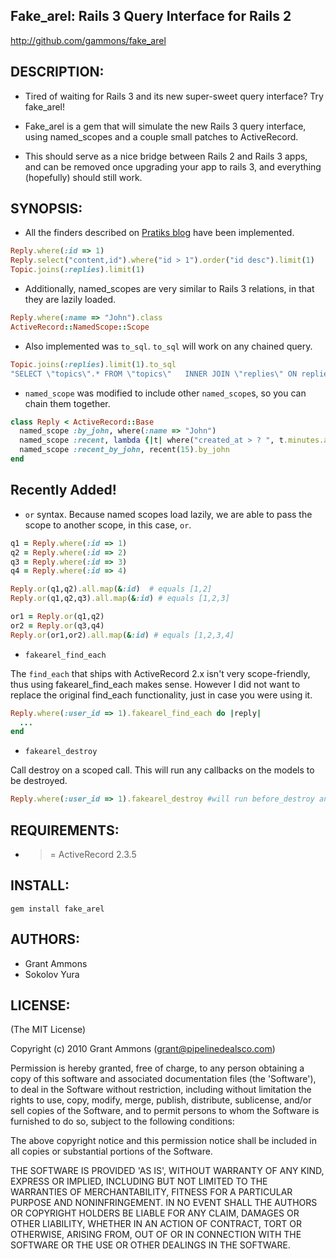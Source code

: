 ## Fake_arel: Rails 3 Query Interface for Rails 2

http://github.com/gammons/fake_arel

## DESCRIPTION:

* Tired of waiting for Rails 3 and its new super-sweet query interface? Try fake_arel!

* Fake_arel is a gem that will simulate the new Rails 3 query interface, using named_scopes and a couple small patches to ActiveRecord.

* This should serve as a nice bridge between Rails 2 and Rails 3 apps, and can be removed once upgrading your app to rails 3, and everything (hopefully) should still work.

## SYNOPSIS:

* All the finders described on [Pratiks blog](http://m.onkey.org/2010/1/22/active-record-query-interface) have been implemented.

```ruby
Reply.where(:id => 1)
Reply.select("content,id").where("id > 1").order("id desc").limit(1)
Topic.joins(:replies).limit(1)
```

* Additionally, named_scopes are very similar to Rails 3 relations, in that they are lazily loaded.

```ruby
Reply.where(:name => "John").class
ActiveRecord::NamedScope::Scope
```
* Also implemented was `to_sql`. `to_sql` will work on any chained query. 

```ruby
Topic.joins(:replies).limit(1).to_sql
"SELECT \"topics\".* FROM \"topics\"   INNER JOIN \"replies\" ON replies.topic_id = topics.id   LIMIT 1"
```

* `named_scope` was modified to include other `named_scope`s, so you can chain them together. 

```ruby
class Reply < ActiveRecord::Base
  named_scope :by_john, where(:name => "John")
  named_scope :recent, lambda {|t| where("created_at > ? ", t.minutes.ago) }
  named_scope :recent_by_john, recent(15).by_john
end
```

## Recently Added!

* `or` syntax. Because named scopes load lazily, we are able to pass the scope to another scope, in this case, `or`.
```ruby
q1 = Reply.where(:id => 1)
q2 = Reply.where(:id => 2)
q3 = Reply.where(:id => 3)
q4 = Reply.where(:id => 4)

Reply.or(q1,q2).all.map(&:id)  # equals [1,2]
Reply.or(q1,q2,q3).all.map(&:id) # equals [1,2,3]

or1 = Reply.or(q1,q2)
or2 = Reply.or(q3,q4)
Reply.or(or1,or2).all.map(&:id) # equals [1,2,3,4]
```

* `fakearel_find_each`

The `find_each` that ships with ActiveRecord 2.x isn't very scope-friendly, thus using fakearel_find_each makes sense.  However I did not want to replace the original find_each functionality, just in case you were using it.

```ruby
Reply.where(:user_id => 1).fakearel_find_each do |reply|
  ...
end
```

* `fakearel_destroy`

Call destroy on a scoped call.  This will run any callbacks on the models to be destroyed.

```ruby
Reply.where(:user_id => 1).fakearel_destroy #will run before_destroy and after_destroy callbacks for affected Replys
```


## REQUIREMENTS:

* >= ActiveRecord 2.3.5

## INSTALL:

`gem install fake_arel`

## AUTHORS:

* Grant Ammons
* Sokolov Yura

## LICENSE:

(The MIT License)

Copyright (c) 2010 Grant Ammons (grant@pipelinedealsco.com)

Permission is hereby granted, free of charge, to any person obtaining
a copy of this software and associated documentation files (the
'Software'), to deal in the Software without restriction, including
without limitation the rights to use, copy, modify, merge, publish,
distribute, sublicense, and/or sell copies of the Software, and to
permit persons to whom the Software is furnished to do so, subject to
the following conditions:

The above copyright notice and this permission notice shall be
included in all copies or substantial portions of the Software.

THE SOFTWARE IS PROVIDED 'AS IS', WITHOUT WARRANTY OF ANY KIND,
EXPRESS OR IMPLIED, INCLUDING BUT NOT LIMITED TO THE WARRANTIES OF
MERCHANTABILITY, FITNESS FOR A PARTICULAR PURPOSE AND NONINFRINGEMENT.
IN NO EVENT SHALL THE AUTHORS OR COPYRIGHT HOLDERS BE LIABLE FOR ANY
CLAIM, DAMAGES OR OTHER LIABILITY, WHETHER IN AN ACTION OF CONTRACT,
TORT OR OTHERWISE, ARISING FROM, OUT OF OR IN CONNECTION WITH THE
SOFTWARE OR THE USE OR OTHER DEALINGS IN THE SOFTWARE.

